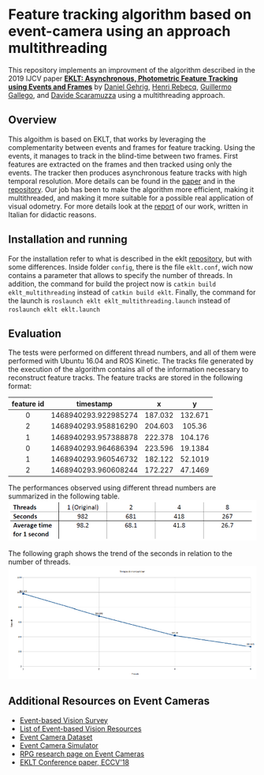 # Feature tracking algorithm based on event-camera using an approach multithreading

This repository implements an improvment of the algorithm described in the 2019 IJCV paper [**EKLT: Asynchronous, Photometric Feature Tracking using Events and Frames**](http://rpg.ifi.uzh.ch/docs/IJCV19_Gehrig.pdf) by [Daniel Gehrig](https://danielgehrig18.github.io/), [Henri Rebecq](http://henri.rebecq.fr), [Guillermo Gallego](http://www.guillermogallego.es), and [Davide Scaramuzza](http://rpg.ifi.uzh.ch/people_scaramuzza.html) using a multithreading approach.


## Overview

This algoithm is based on EKLT, that works by leveraging the complementarity between events and frames for feature tracking. Using the events, it manages to track in the blind-time between two frames. First features are extracted on the frames and then tracked using only the events. The tracker then produces asynchronous feature tracks with high temporal resolution. More 
details can be found in the [paper](http://rpg.ifi.uzh.ch/docs/IJCV19_Gehrig.pdf) and in the [repository](https://github.com/uzh-rpg/rpg_eklt). Our job has been to make the algorithm more efficient, making it multithreaded, and making it more suitable for a possible real application of visual odometry.
For more details look at the [report](report.pdf) of our work, written in Italian for didactic reasons.

## Installation and running

For the installation refer to what is described in the eklt [repository](https://github.com/uzh-rpg/rpg_eklt), but with some differences. Inside folder `config`, there is the file `eklt.conf`, wich now contains a parameter that allows to specify the number of threads. In addition, the command for build the project now is `catkin build eklt_multithreading` instead of `catkin build eklt`. Finally, the command for the launch is `roslaunch eklt eklt_multithreading.launch` instead of `roslaunch eklt eklt.launch`


## Evaluation

The tests were performed on different thread numbers, and all of them were performed with Ubuntu 16.04 and ROS Kinetic.
The tracks file generated by the execution of the algorithm contains all of the information necessary to reconstruct feature tracks. The feature tracks are stored in the following format:

|feature id| timestamp          | x     | y     |
|:--------:|:------------------:|:-----:|:-----:|
|0         |1468940293.922985274|187.032|132.671|
|2         |1468940293.958816290|204.603|105.36 |
|1         |1468940293.957388878|222.378|104.176|
|0         |1468940293.964686394|223.596|19.1384|
|1         |1468940293.960546732|182.122|52.1019|
|2         |1468940293.960608244|172.227|47.1469|

The performances observed using different thread numbers are summarized in the following table.
![Performance](/images/tabella_ris.png)

The following graph shows the trend of the seconds in relation to the number of threads.
![Seconds in relation to the number of threads](/images/grafico_ris.png)



## Additional Resources on Event Cameras

* [Event-based Vision Survey](http://rpg.ifi.uzh.ch/docs/EventVisionSurvey.pdf)
* [List of Event-based Vision Resources](https://github.com/uzh-rpg/event-based_vision_resources)
* [Event Camera Dataset](http://rpg.ifi.uzh.ch/davis_data.html)
* [Event Camera Simulator](http://rpg.ifi.uzh.ch/esim)
* [RPG research page on Event Cameras](http://rpg.ifi.uzh.ch/research_dvs.html)
* [EKLT Conference paper, ECCV'18](http://rpg.ifi.uzh.ch/docs/ECCV18_Gehrig.pdf)
